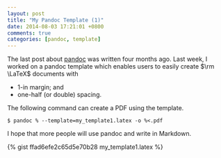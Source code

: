 ```yaml
---
layout: post
title: "My Pandoc Template (1)"
date: 2014-08-03 17:21:01 +0800
comments: true
categories: [pandoc, template]
---
```


The last post about [pandoc] was written four months ago.  Last week,
I worked on a pandoc template which enables users to easily create
$\rm \LaTeX$ documents with

- 1-in margin; and
- one-half (or double) spacing.

The following command can create a PDF using the template.

    $ pandoc % --template=my_template1.latex -o %<.pdf

I hope that more people will use pandoc and write in Markdown.

<!-- more -->

{% gist ffad6efe2c65d5e70b28 my_template1.latex %}

[pandoc]: http://johnmacfarlane.net/pandoc/ "pandoc—a universal document converter"
